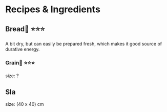 # Recipes & Ingredients

## Bread🍞 ⭐⭐⭐

A bit dry, but can easily be prepared fresh, which makes it good source of durative energy.

### Grain🌾️ ⭐⭐⭐

size: ?

## Sla

size: (40 x 40) cm
